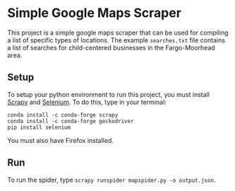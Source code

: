 # Simple Google Maps Scraper
This project is a simple google maps scraper that can be used for compiling a list of specific types of locations.
The example `searches.txt` file contains a list of searches for child-centered businesses in the Fargo-Moorhead area.

## Setup
To setup your python environment to run this project, you must install [Scrapy](https://scrapy.org/) and [Selenium](https://selenium-python.readthedocs.io/).
To do this, type in your terminal:
```
conda install -c conda-forge scrapy
conda install -c conda-forge geckodriver
pip install selenium
```
You must also have Firefox installed.

## Run
To run the spider, type `scrapy runspider mapspider.py -o output.json`.


